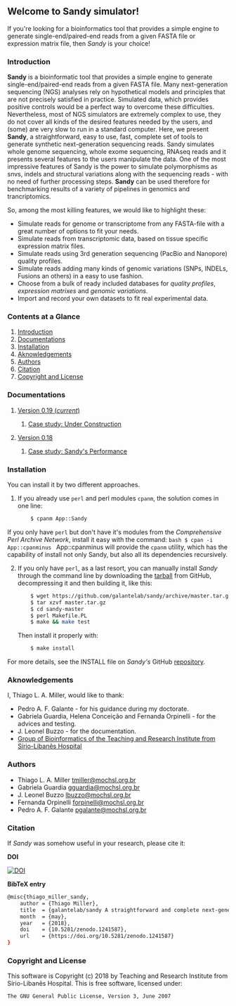 ## Welcome to Sandy simulator! ##


If you're looking for a bioinformatics tool that provides a simple engine to generate
single-end/paired-end reads from a given FASTA file or expression matrix file,
then *Sandy* is your choice!



### Introduction ###
**Sandy** is a bioinformatic tool that provides a simple engine to generate
single-end/paired-end reads from a given FASTA file. Many next-generation
sequencing (NGS) analyses rely on hypothetical models and principles that
are not precisely satisfied in practice. Simulated data, which provides
positive controls would be a perfect way to overcome these difficulties.
Nevertheless, most of NGS simulators are extremely complex to use, they do
not cover all kinds of the desired features needed by the users, and (some)
are very slow to run in a standard computer. Here, we present **Sandy**, a
straightforward, easy to use, fast, complete set of tools to generate
synthetic next-generation sequencing reads. Sandy simulates whole genome
sequencing, whole exome sequencing, RNAseq reads and it presents several
features to the users manipulate the data. One of the most impressive features
of Sandy is the power to simulate polymorphisms as snvs, indels and structural
variations along with the sequencing reads - with no need of further processing
steps. **Sandy** can be used therefore for benchmarking results of a variety of
pipelines in genomics and trancriptomics.

So, among the most killing features, we would like to highlight these:
* Simulate reads for genome or transcriptome from any FASTA-file with a great
number of options to fit your needs.
* Simulate reads from transcriptomic data, based on tissue specific expression
matrix files.
* Simulate reads using 3rd generation sequencing (PacBio and Nanopore)
quality profiles.
* Simulate reads adding many kinds of genomic variations (SNPs, INDELs, Fusions
an others) in a easy to use fashion.
* Choose from a bulk of ready included databases for *quality profiles*,
*expression matrixes* and *genomic variations*.
* Import and record your own datasets to fit real experimental data.



### Contents at a Glance ###

1. [Introduction](#introduction)
2. [Documentations](#documentations)
3. [Installation](#installation)
4. [Aknowledgements](#aknowledgements)
5. [Authors](#authors)
6. [Citation](#citation)
7. [Copyright and License](#copyright-and-license)



### Documentations ###

1. [Version 0.19 (*current*)](v0.19/main.md)
	1. [Case study: Under Construction](v0.19/case.md)

2. [Version 0.18](v0.18/main.md)
	1. [Case study: Sandy's Performance](v0.18/case.md)



### Installation ###

You can install it by two different approaches.

1. If you already use `perl` and perl modules `cpanm`, the solution comes
in one line:
	```bash
		$ cpanm App::Sandy
	```
If you only have `perl` but don't have it's modules from the *Comprehensive
Perl Archive Network*, install it easy with the command:
	```bash
		$ cpan -i App::cpanminus
	```
	App::cpanminus will provide the `cpanm` utility, which has the capability of
	install not only Sandy, but also all its dependencies recursively.

2. If you only have `perl`, as a last resort, you can manually install *Sandy*
through the command line by downloading the [tarball](https://github.com/galantelab/sandy/archive/master.tar.gz)
from GitHub, decompressing it and then building it, like this:
	```bash
		$ wget https://github.com/galantelab/sandy/archive/master.tar.gz
		$ tar xzvf master.tar.gz
		$ cd sandy-master
		$ perl Makefile.PL
		$ make && make test
	```
	Then install it properly with:
	```bash
		$ make install
	```

For more details, see the INSTALL file on *Sandy's* GitHub [repository](https://github.com/galantelab/sandy).



### Aknowledgements ###

I, Thiago L. A. Miller, would like to thank:

* Pedro A. F. Galante - for his guidance during my doctorate.
* Gabriela Guardia, Helena Conceição and Fernanda Orpinelli - for the advices
and testing.
* J. Leonel Buzzo - for the documentation.
* [Group of Bioinformatics of the Teaching and Research Institute from Sírio-Libanês Hospital](https://www.bioinfo.mochsl.org.br/)



### Authors ###

- Thiago L. A. Miller <tmiller@mochsl.org.br>
- Gabriela Guardia <gguardia@mochsl.org.br>
- J. Leonel Buzzo <lbuzzo@mochsl.org.br>
- Fernanda Orpinelli <forpinelli@mochsl.org.br>
- Pedro A. F. Galante <pgalante@mochsl.org.br>



### Citation ###

If *Sandy* was somehow useful in your research, please cite it:

**DOI**

[![DOI](https://zenodo.org/badge/DOI/10.5281/zenodo.1241587.svg)](https://doi.org/10.5281/zenodo.1241587)


**BibTeX entry**
```bash
@misc{thiago_miller_sandy,
	author = {Thiago Miller},
	title  = {galantelab/sandy A straightforward and complete next-generation sequencing read simulator},
	month  = {may},
	year   = {2018},
	doi    = {10.5281/zenodo.1241587},
	url    = {https://doi.org/10.5281/zenodo.1241587}
}
```



### Copyright and License ###

This software is Copyright (c) 2018 by Teaching and Research Institute from Sírio-Libanês Hospital.
This is free software, licensed under:

`The GNU General Public License, Version 3, June 2007`
